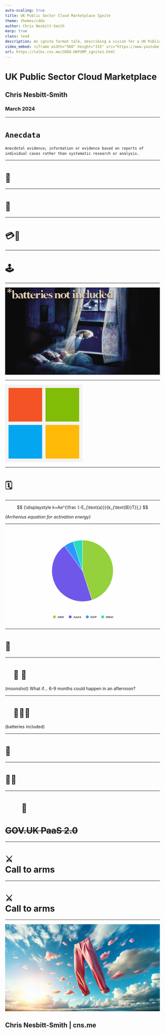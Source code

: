 ```yaml
---
auto-scaling: true
title: UK Public Sector Cloud Marketplace Ignite
theme: themes/cddo
author: Chris Nesbitt-Smith
marp: true
class: lead
description: An ignite format talk, describing a vision for a UK Public Sector Cloud Marketplace
video_embed: <iframe width="560" height="315" src="https://www.youtube.com/embed/89TG51e9KAA" title="YouTube video player" frameborder="0" allow="accelerometer; autoplay; clipboard-write; encrypted-media; gyroscope; picture-in-picture" allowfullscreen></iframe>
url: https://talks.cns.me/CDDO-UKPSMP_ignite1.html
---
```


# UK Public Sector Cloud Marketplace

## Chris Nesbitt-Smith

### March 2024

<!--
Hello I'm Chris Nesbitt-Smith, a consultant working with CDDO.
I'm aware theres a drinking game, so to get my participation in that out the way here goes: artificial intelligence, transformation, cloud, Kubernetes, genAI, Containerization, DevSecOps , FinOps and agile.
-->

---

# `Anecdata`<!--fit-->

`Anecdotal evidence; information or evidence based on reports of individual cases rather than systematic research or analysis.`

<!--
A lot of my current work here is based on Anecdata and anecdotes, both my own and borrowed war stories from others in my echo chamber, I will get some details wrong, forgive me.
-->

---

<!-- _class: frame lead -->

# 👴 <!--fit-->

<!--
I've been in/around gov and public sector long enough to have experienced some of the issues in this presentation first hand, including being part of a skunkworks team creating what is still the Home Office AWS tenancy with one of the other contractors credit cards (it's not there anymore).
-->

---

<!-- _class: frame lead -->

# 🦍 <!--fit-->

<!--
Gorilla activities aside, I'd like to think that commercial, governance and indeed threat actors have caught up with that and that wouldn't be possible in 2024.
-->

---

<!-- _class: frame lead -->

# 💳🚫<!--fit-->

<!--
And yet, we're still not fully at a point where cloud happens without credit cards leading to very sad commercial and compliance folk trying to catch up with what some well intentioned pesky technologists have gone and done.
-->

---

<!-- _class: frame lead -->

# 🕹️<!--fit-->

<!--
after that has happened once, and everyones knuckles are rapped and commercial folk are wise to our game, we find ourselves with a single cloud vendor and unable to explore any other options with the same velocity.
-->

---

![bg](./images/batteries-not-included.png)

<!--
Further cemented with an un-opinionated operating model from the cloud vendor, leaving departments and their integrators and partners re-inventing the wheel and developing a cottage industry of cloud operational teams, and struggling to keep on top of even basic cost/security/hygiene factors.
-->

---

<svg height="100%" width="50%" xmlns="http://www.w3.org/2000/svg" viewBox="0 0 23 23"><path fill="#f3f3f3" d="M0 0h23v23H0z"/><path fill="#f35325" d="M1 1h10v10H1z"/><path fill="#81bc06" d="M12 1h10v10H12z"/><path fill="#05a6f0" d="M1 12h10v10H1z"/><path fill="#ffba08" d="M12 12h10v10H12z"/></svg>

<!--
Case in point: Despite AI having a prime ministerial mandate, some departments despite having a relationship with Microsoft as many do, however without azure being their primary cloud, have been unable to safely utilize openAI in Azure many months after starting.
-->

---

<!-- _class: frame lead -->

# 🗓️ <!--fit-->

<!--
For a team to consume a non-incumbent cloud there is around a 6-9 commercial procurement process where all sorts of theatre is carried out to make the RDEL look like CDEL (or OPEX like CAPEX), agree MOUs, pick a framework, establish contracts.
-->

---

$$
{\displaystyle k=Ae^{\frac {-E_{\text{a}}}{k_{\text{B}}T}},}
$$

_(Arrhenius equation for activation energy)_

<!--
Which takes a lots of activation energy to see that through.
And that 6-9 month is just to get to the starting blocks, with some root credentials at the console, you've then got to figure out how to operate with identity, landing zones, governance, policy, guardrails, alerts and so on.
-->

---

<svg xmlns:xlink="http://www.w3.org/1999/xlink" version="1.1" style="font-family: Helvetica, Arial, sans-serif; font-size: 12px;" xmlns="http://www.w3.org/2000/svg" width="100%" height="100%" viewBox="0 0 650 400"><defs ><clipPath id="highcharts-y8z8vu8-130-"><rect x="0" y="0" width="630" height="337" fill="none"></rect></clipPath></defs><rect fill="#ffffff" fill-opacity="50%" x="0" y="0" width="650" height="400" rx="0" ry="0" ></rect><rect fill="none" x="10" y="10" width="630" height="337" ></rect><g data-z-index="0" ></g><rect fill="none" data-z-index="1" x="10" y="10" width="630" height="337" ></rect><g data-z-index="3" ><g data-z-index="0.1" opacity="1" transform="translate(10,10) scale(1 1)" clip-path="none" ><path fill="#94d13d" d="M 314.97376689136405 39.700002671490665 A 128.8 128.8 0 0 1 354.8794183217447 290.97069851323334 L 315 168.5 A 0 0 0 0 0 315 168.5 Z" transform="translate(0,0)" stroke="#ffffff" stroke-width="1" opacity="1" stroke-linejoin="round" tabindex="-1" role="img" aria-label="AWS, 45." style="outline: none;"></path><path fill="#6f58e9" d="M 354.7569277039358 291.0105166895643 A 128.8 128.8 0 0 1 239.18176055878962 64.37971106438816 L 315 168.5 A 0 0 0 0 0 315 168.5 Z" transform="translate(0,0)" stroke="#ffffff" stroke-width="1" opacity="1" stroke-linejoin="round" tabindex="-1" role="img" aria-label="Azure, 45." style="outline: none;"></path><path fill="#2d99fe" d="M 239.28591873948844 64.30394489772344 A 128.8 128.8 0 0 1 275.0480059869747 46.05295767400834 L 315 168.5 A 0 0 0 0 0 315 168.5 Z" transform="translate(0,0)" stroke="#ffffff" stroke-width="1" opacity="1" stroke-linejoin="round" tabindex="-1" role="img" aria-label="GCP, 5." style="outline: none;"></path><path fill="#2ddac1" d="M 275.17047298488825 46.013066910170025 A 128.8 128.8 0 0 1 314.8210993839764 39.70012424474319 L 315 168.5 A 0 0 0 0 0 315 168.5 Z" transform="translate(0,0)" stroke="#ffffff" stroke-width="1" opacity="1" stroke-linejoin="round" tabindex="-1" role="img" aria-label="Other, 5." style="outline: none;"></path></g><g data-z-index="0.1" opacity="1" transform="translate(10,10) scale(1 1)" clip-path="none" ></g></g><g data-z-index="7" transform="translate(191,359)" ><rect fill="none" rx="0" ry="0" x="0" y="0" width="268" height="26"></rect><g data-z-index="1"><g><g data-z-index="1" transform="translate(8,3)"><text x="21" text-anchor="start" data-z-index="2" y="15" style="color: rgb(51, 51, 51); cursor: pointer; font-size: 12px; font-weight: bold; fill: rgb(51, 51, 51);">AWS</text><rect x="2" y="4" width="12" height="12" fill="#94d13d" rx="6" ry="6"></rect></g><g data-z-index="1" transform="translate(74.30355644226074,3)"><text x="21" y="15" text-anchor="start" data-z-index="2" style="color: rgb(51, 51, 51); cursor: pointer; font-size: 12px; font-weight: bold; fill: rgb(51, 51, 51);">Azure</text><rect x="2" y="4" width="12" height="12" fill="#6f58e9" rx="6" ry="6"  data-z-index="3"></rect></g><g data-z-index="1" transform="translate(146.18523788452148,3)"><text x="21" y="15" text-anchor="start" data-z-index="2" style="color: rgb(51, 51, 51); cursor: pointer; font-size: 12px; font-weight: bold; fill: rgb(51, 51, 51);">GCP</text><rect x="2" y="4" width="12" height="12" fill="#2d99fe" rx="6" ry="6" data-z-index="3"></rect></g><g data-z-index="1" transform="translate(210.73992538452148,3)"><text x="21" y="15" text-anchor="start" data-z-index="2" style="color: rgb(51, 51, 51); cursor: pointer; font-size: 12px; font-weight: bold; fill: rgb(51, 51, 51);">Other</text><rect x="2" y="4" width="12" height="12" fill="#2ddac1" rx="6" ry="6" data-z-index="3"></rect></g></g></g></g></svg>

<!--
well the consequence is we have a split of spend that looks something like:
45% AWS, 45 Azure, 5 google, and 5% Other
And without intervention, that is unlikely to dramatically change with the tail firmly wagging the dog
-->

---

<!-- _class: frame lead -->

# 🤒 <!--fit-->

<!-- This results in a unhealthy market, with limited negotiating power and contractual commitments that are one sided and even medium term unsustainable growth expectations. -->

---

<!-- _class: frame lead -->

# &nbsp;&nbsp;&nbsp;&nbsp;🚀 🌙&nbsp;&nbsp;&nbsp;&nbsp;<!--fit-->

(moonshot)
What if... 6-9 months could happen in an afternoon?

<!--
So heres the moonshot
What if with the right people in the room 6-9 months could happen in an afternoon?
What if we could treat cloud like a utility and buy at whole public sector spend levels?
-->

---

# &nbsp;&nbsp;&nbsp;&nbsp;🔋🔋🔋&nbsp;&nbsp;&nbsp;&nbsp;<!--fit-->

(batteries included)

<!--
What if we could use that well over a billion pounds a year to negotiate unheard of discounts?
What if we could set some standards, and have the vendors provide a batteries included cloud?
For example
-->

---

# 🟰 <!--fit-->

<!--
What if a parish council could enjoy the same discount and benefits that the big five departments get?

And anyone with a gov.uk email address could immediately get sanctioned generous self-destructing free tier access for learning and development and create proof of concepts in cutting edge cloud tech.
-->

---

# 👩‍💻 <!--fit-->

<!--
What if without a devOps in sight my cloudflare worker could securely talk to my openAI in azure, an amazon s3 bucket and my google big table all without any egress charges or secret stores.
-->

---

# &nbsp;&nbsp;&nbsp;&nbsp;&nbsp;&nbsp;&nbsp;&nbsp;🐘&nbsp;&nbsp;&nbsp;&nbsp;&nbsp;&nbsp;&nbsp;&nbsp; <!--fit-->

# ~~GOV.UK PaaS 2.0~~ <!--fit-->

<!--
to pre-empt what is probably on your minds by this point, no this absolutely not GOV.UK PaaS 2.0
-->

---

# ⚔️<br/>Call to arms<!--fit-->

<!--
So what do I want to get out of this?
I'm going to be holding some in person sessions with the cloud vendors next month, I'd love to have some real projects and services in the room, to talk about the challenges you face.
-->

---

# ⚔️<br/>Call to arms<!--fit-->

<!--
So if you're a public sector organization that has some war stories, would like to get started in a public cloud, new to you public cloud, or get a better handle on what you've already got then please reach out, I'd love to hear from you.
-->

---

<!--_class: front -->

![bg](./images/conference-trousers.png)

## Chris Nesbitt-Smith | cns.me

<!--
I've got my conference trousers on to make me easy to spot and I'll be hanging around for a little while so if any of this sounds interesting or awful then please do come find me in person, otherwise I can be found in the cross government Slack in the hash cloud channel
-->
